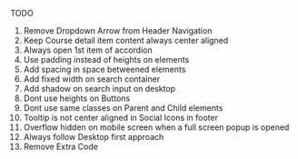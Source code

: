 TODO
1. Remove Dropdown Arrow from Header Navigation
2. Keep Course detail item content always center aligned
3. Always open 1st item of accordion
4. Use padding instead of heights on elements
5. Add spacing in space betweened elements 
7. Add fixed width on search container
8. Add shadow on search input on desktop
9. Dont use heights on Buttons
10. Dont use same classes on Parent and Child elements
12. Tooltip is not center aligned in Social Icons in footer
13. Overflow hidden on mobile screen when a full screen popup is opened
11. Always follow Desktop first approach
6. Remove Extra Code